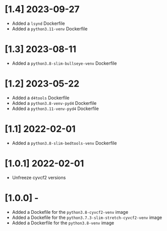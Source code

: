 # [1.4] 2023-09-27
- Added a `lsynd` Dockerfile
- Added a `python3.11-venv` Dockerfile

# [1.3] 2023-08-11
- Added a `python3.8-slim-bullseye-venv` Dockerfile

# [1.2] 2023-05-22
- Added a `d4tools` Dockerfile
- Added a `python3.8-venv-pyd4` Dockerfile
- Added a `python3.11-venv-pyd4` Dockerfile

# [1.1] 2022-02-01
- Added a `python3.8-slim-bedtools-venv` Dockerfile

# [1.0.1] 2022-02-01
- Unfreeze cyvcf2 versions

# [1.0.0] -
- Added a Dockefile for the `python3.8-cyvcf2-venv` image
- Added a Dockefile for the `python3.7.3-slim-stretch-cyvcf2-venv` image
- Added a Dockerfile for the `python3.8-venv` image

